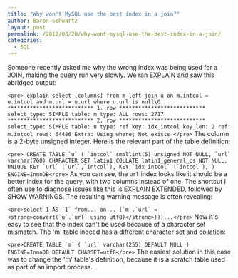 ```yaml
---
title: "Why won't MySQL use the best index in a join?"
author: Baron Schwartz
layout: post
permalink: /2012/08/20/why-wont-mysql-use-the-best-index-in-a-join/
categories:
  - SQL
---
```

Someone recently asked me why the wrong index was being used for a JOIN, making the query run very slowly. We ran EXPLAIN and saw this abridged output:

`<pre>
explain select [columns] from m
   left join u on m.intcol = u.intcol and m.url = u.url
where u.url is null\G
*************************** 1. row ***************************
  select_type: SIMPLE
        table: m
         type: ALL
         rows: 2717
*************************** 2. row ***************************
  select_type: SIMPLE
        table: u
         type: ref
          key: idx_intcol
      key_len: 2
          ref: m.intcol
         rows: 64486
        Extra: Using where; Not exists
</pre>` 
The column is a 2-byte unsigned integer. Here is the relevant part of the table definition:

``<pre>
CREATE TABLE `u` (
  `intcol` smallint(5) unsigned NOT NULL,
  `url` varchar(760) CHARACTER SET latin1 COLLATE latin1_general_cs NOT NULL,
  UNIQUE KEY `url` (`url`,`intcol`),
  KEY `idx_intcol` (`intcol`),
) ENGINE=InnoDB</pre>`` 
As you can see, the `url` index looks like it should be a better index for the query, with two columns instead of one. The shortcut I often use to diagnose issues like this is EXPLAIN EXTENDED, followed by SHOW WARNINGS. The resulting warning message is often revealing:

``<pre>select 1 AS `1` from... on...
  (`m`.`url` = <strong>convert(`u`.`url` using utf8)</strong>)))...</pre>`` 
Now it's easy to see that the index can't be used because of a character set mismatch. The 'm' table indeed has a different character set and collation:

``<pre>CREATE TABLE `m` (
  `url` varchar(255) DEFAULT NULL
) ENGINE=InnoDB DEFAULT CHARSET=utf8</pre>`` 
The easiest solution in this case was to change the 'm' table's definition, because it is a scratch table used as part of an import process.
